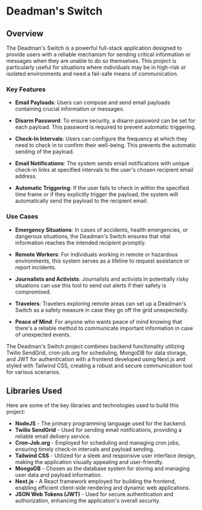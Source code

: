 # Deadman's Switch

## Overview

The Deadman's Switch is a powerful full-stack application designed to provide users with a reliable mechanism for sending critical information or messages when they are unable to do so themselves. This project is particularly useful for situations where individuals may be in high-risk or isolated environments and need a fail-safe means of communication.

### Key Features

- **Email Payloads**: Users can compose and send email payloads containing crucial information or messages.

- **Disarm Password**: To ensure security, a disarm password can be set for each payload. This password is required to prevent automatic triggering.

- **Check-In Intervals**: Users can configure the frequency at which they need to check in to confirm their well-being. This prevents the automatic sending of the payload.

- **Email Notifications**: The system sends email notifications with unique check-in links at specified intervals to the user's chosen recipient email address.

- **Automatic Triggering**: If the user fails to check in within the specified time frame or if they explicitly trigger the payload, the system will automatically send the payload to the recipient email.

### Use Cases

- **Emergency Situations**: In cases of accidents, health emergencies, or dangerous situations, the Deadman's Switch ensures that vital information reaches the intended recipient promptly.

- **Remote Workers**: For individuals working in remote or hazardous environments, this system serves as a lifeline to request assistance or report incidents.

- **Journalists and Activists**: Journalists and activists in potentially risky situations can use this tool to send out alerts if their safety is compromised.

- **Travelers**: Travelers exploring remote areas can set up a Deadman's Switch as a safety measure in case they go off the grid unexpectedly.

- **Peace of Mind**: For anyone who wants peace of mind knowing that there's a reliable method to communicate important information in case of unexpected events.

The Deadman's Switch project combines backend functionality utilizing Twilio SendGrid, cron-job.org for scheduling, MongoDB for data storage, and JWT for authentication with a frontend developed using Next.js and styled with Tailwind CSS, creating a robust and secure communication tool for various scenarios.

## Libraries Used

Here are some of the key libraries and technologies used to build this project:

- **NodeJS** - The primary programming language used for the backend.
- **Twilio SendGrid** - Used for sending email notifications, providing a reliable email delivery service.
- **Cron-Job.org** - Employed for scheduling and managing cron jobs, ensuring timely check-in intervals and payload sending.
- **Tailwind CSS** - Utilized for a sleek and responsive user interface design, making the application visually appealing and user-friendly.
- **MongoDB** - Chosen as the database system for storing and managing user data and payload information.
- **Next.js** - A React framework employed for building the frontend, enabling efficient client-side rendering and dynamic web applications.
- **JSON Web Tokens (JWT)** - Used for secure authentication and authorization, enhancing the application's overall security.
